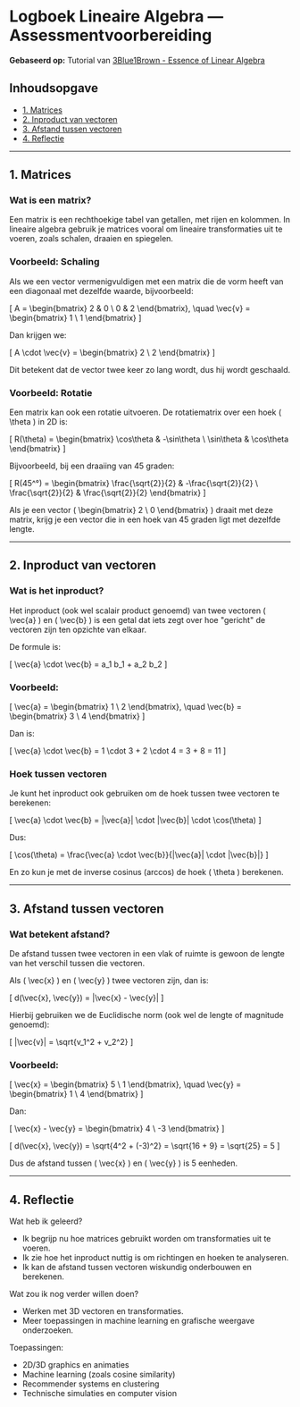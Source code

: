 # Logboek Lineaire Algebra — Assessmentvoorbereiding

**Gebaseerd op:** Tutorial van [3Blue1Brown - Essence of Linear Algebra](https://www.youtube.com/playlist?list=PLZHQObOWTQDMsr9K-rj53DwVRMYO3t5Yr)

## Inhoudsopgave
- [1. Matrices](#1-matrices)
- [2. Inproduct van vectoren](#2-inproduct-van-vectoren)
- [3. Afstand tussen vectoren](#3-afstand-tussen-vectoren)
- [4. Reflectie](#4-reflectie)

---

## 1. Matrices

### Wat is een matrix?
Een matrix is een rechthoekige tabel van getallen, met rijen en kolommen. In lineaire algebra gebruik je matrices vooral om lineaire transformaties uit te voeren, zoals schalen, draaien en spiegelen.

### Voorbeeld: Schaling
Als we een vector vermenigvuldigen met een matrix die de vorm heeft van een diagonaal met dezelfde waarde, bijvoorbeeld:

\[ A = \begin{bmatrix} 2 & 0 \\ 0 & 2 \end{bmatrix}, \quad \vec{v} = \begin{bmatrix} 1 \\ 1 \end{bmatrix} \]

Dan krijgen we:

\[ A \cdot \vec{v} = \begin{bmatrix} 2 \\ 2 \end{bmatrix} \]

Dit betekent dat de vector twee keer zo lang wordt, dus hij wordt geschaald.

### Voorbeeld: Rotatie
Een matrix kan ook een rotatie uitvoeren. De rotatiematrix over een hoek \( \theta \) in 2D is:

\[ R(\theta) = \begin{bmatrix} \cos\theta & -\sin\theta \\ \sin\theta & \cos\theta \end{bmatrix} \]

Bijvoorbeeld, bij een draaiing van 45 graden:

\[ R(45^°) = \begin{bmatrix} \frac{\sqrt{2}}{2} & -\frac{\sqrt{2}}{2} \\ \frac{\sqrt{2}}{2} & \frac{\sqrt{2}}{2} \end{bmatrix} \]

Als je een vector \( \begin{bmatrix} 2 \\ 0 \end{bmatrix} \) draait met deze matrix, krijg je een vector die in een hoek van 45 graden ligt met dezelfde lengte.

---

## 2. Inproduct van vectoren

### Wat is het inproduct?
Het inproduct (ook wel scalair product genoemd) van twee vectoren \( \vec{a} \) en \( \vec{b} \) is een getal dat iets zegt over hoe "gericht" de vectoren zijn ten opzichte van elkaar.

De formule is:

\[ \vec{a} \cdot \vec{b} = a_1 b_1 + a_2 b_2 \]

### Voorbeeld:

\[ \vec{a} = \begin{bmatrix} 1 \\ 2 \end{bmatrix}, \quad \vec{b} = \begin{bmatrix} 3 \\ 4 \end{bmatrix} \]

Dan is:

\[ \vec{a} \cdot \vec{b} = 1 \cdot 3 + 2 \cdot 4 = 3 + 8 = 11 \]

### Hoek tussen vectoren
Je kunt het inproduct ook gebruiken om de hoek tussen twee vectoren te berekenen:

\[ \vec{a} \cdot \vec{b} = \|\vec{a}\| \cdot \|\vec{b}\| \cdot \cos(\theta) \]

Dus:

\[ \cos(\theta) = \frac{\vec{a} \cdot \vec{b}}{\|\vec{a}\| \cdot \|\vec{b}\|} \]

En zo kun je met de inverse cosinus (arccos) de hoek \( \theta \) berekenen.

---

## 3. Afstand tussen vectoren

### Wat betekent afstand?
De afstand tussen twee vectoren in een vlak of ruimte is gewoon de lengte van het verschil tussen die vectoren.

Als \( \vec{x} \) en \( \vec{y} \) twee vectoren zijn, dan is:

\[ d(\vec{x}, \vec{y}) = \|\vec{x} - \vec{y}\| \]

Hierbij gebruiken we de Euclidische norm (ook wel de lengte of magnitude genoemd):

\[ \|\vec{v}\| = \sqrt{v_1^2 + v_2^2} \]

### Voorbeeld:

\[ \vec{x} = \begin{bmatrix} 5 \\ 1 \end{bmatrix}, \quad \vec{y} = \begin{bmatrix} 1 \\ 4 \end{bmatrix} \]

Dan:

\[ \vec{x} - \vec{y} = \begin{bmatrix} 4 \\ -3 \end{bmatrix} \]

\[ d(\vec{x}, \vec{y}) = \sqrt{4^2 + (-3)^2} = \sqrt{16 + 9} = \sqrt{25} = 5 \]

Dus de afstand tussen \( \vec{x} \) en \( \vec{y} \) is 5 eenheden.

---

## 4. Reflectie

Wat heb ik geleerd?
- Ik begrijp nu hoe matrices gebruikt worden om transformaties uit te voeren.
- Ik zie hoe het inproduct nuttig is om richtingen en hoeken te analyseren.
- Ik kan de afstand tussen vectoren wiskundig onderbouwen en berekenen.

Wat zou ik nog verder willen doen?
- Werken met 3D vectoren en transformaties.
- Meer toepassingen in machine learning en grafische weergave onderzoeken.

Toepassingen:
- 2D/3D graphics en animaties
- Machine learning (zoals cosine similarity)
- Recommender systems en clustering
- Technische simulaties en computer vision

